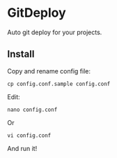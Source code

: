 # GitDeploy

Auto git deploy for your projects.

## Install

Copy and rename config file:

    cp config.conf.sample config.conf
    
Edit:
    
    nano config.conf
    
Or
    
    vi config.conf
    
And run it!